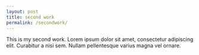 ```yaml
---
layout: post
title: second work
permalink: /secondwork/
---
```


This is my second work. 
Lorem ipsum dolor sit amet, consectetur adipiscing elit. Curabitur a nisi sem. Nullam pellentesque varius magna vel ornare. 
